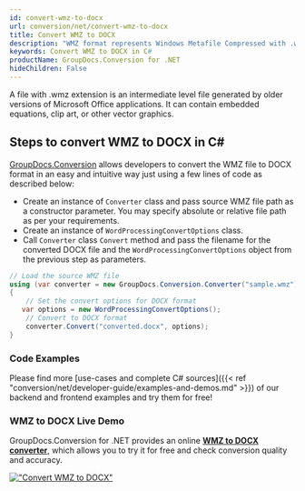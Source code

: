 ```yaml
---
id: convert-wmz-to-docx
url: conversion/net/convert-wmz-to-docx
title: Convert WMZ to DOCX
description: "WMZ format represents Windows Metafile Compressed with .wmz extension. Learn how to convert WMZ to DOCX file programmatically in C# language using GroupDocs.Conversion for .NET library."
keywords: Convert WMZ to DOCX in C#
productName: GroupDocs.Conversion for .NET
hideChildren: False
---
```


A file with .wmz extension is an intermediate level file generated by older versions of Microsoft Office applications. It can contain embedded equations, clip art, or other vector graphics.

## Steps to convert WMZ to DOCX in C#

[GroupDocs.Conversion](https://products.groupdocs.com/conversion/net) allows developers to convert the WMZ file to DOCX format in an easy and intuitive way just using a few lines of code as described below:

* Create an instance of `Converter` class and pass source WMZ file path as a constructor parameter. You may specify absolute or relative file path as per your requirements. 
* Create an instance of `WordProcessingConvertOptions` class.
* Call `Converter` class `Convert` method and pass the filename for the converted DOCX file and the `WordProcessingConvertOptions` object from the previous step as parameters.

```csharp
// Load the source WMZ file
using (var converter = new GroupDocs.Conversion.Converter("sample.wmz"))
{
    // Set the convert options for DOCX format
   var options = new WordProcessingConvertOptions();
    // Convert to DOCX format
    converter.Convert("converted.docx", options);
}
```

### Code Examples

Please find more [use-cases and complete C# sources]({{< ref "conversion/net/developer-guide/examples-and-demos.md" >}}) of our backend and frontend examples and try them for free!

### WMZ to DOCX Live Demo

GroupDocs.Conversion for .NET provides an online [**WMZ to DOCX converter**](https://products.groupdocs.app/conversion/wmz-to-docx), which allows you to try it for free and check conversion quality and accuracy.

[!["Convert WMZ to DOCX"](conversion/net/images/convert-to-docx/convert-wmz-to-docx.png)](https://products.groupdocs.app/conversion/wmz-to-docx)